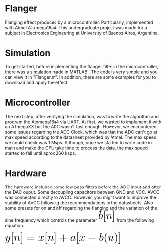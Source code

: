 # Flanger
Flanging effect produced by a microcontroller. Particularly, implemented with Atmel ATxmega16a4. This undergraduate 
project was made for a subject in Electronics Engineering at University of Buenos Aires, Argentina. 

# Simulation
To get started, before implementing the flanger filter in the microcontroller, there was a simulation made in MATLAB
. The code is very simple and you can view it in "Flanger.m". In addition, there are some examples for you to download and apply the effect.

# Microcontroller
The next step, after verifying the simulation, was to write the algorithm and program the Atxmega16a4 via UART. At 
first, we wanted to implement it with an ATmegaXX but the ADC wasn't fast enough. However, we encountered some issues regarding the ADC Clock, which was that the ADC can't go at max speed according to the datasheet provided by Atmel. The max speed we could check was 1 Msps. Although, once we started to write code in main and make the CPU take time to process the data, the max speed started to fall until aprox 260 ksps.

# Hardware
The hardware included some low pass filters before the ADC input and after the DAC ouput. Some decoupling capacitors
 between GND and VCC. AVCC was connected directly to AVCC. However, you might want to improve the stability of AVCC 
 following the recommendations in the datasheets. Also some presets for on and off regarding the flanging  and the 
 variation of the sine frequency which controls the parameter ![alt text](img/controlled_param.svg) from the 
 following equation. 

![alt text](img/flanging_difference_equation.svg)

